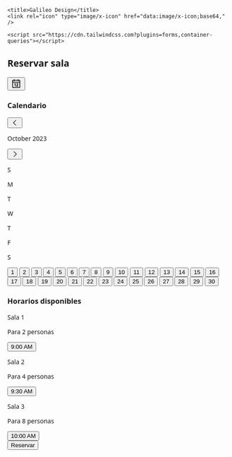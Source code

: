 <html>
  <head>
    <link rel="preconnect" href="https://fonts.gstatic.com/" crossorigin="" />
    <link
      rel="stylesheet"
      as="style"
      onload="this.rel='stylesheet'"
      href="https://fonts.googleapis.com/css2?display=swap&amp;family=Noto+Sans%3Awght%40400%3B500%3B700%3B900&amp;family=Plus+Jakarta+Sans%3Awght%40400%3B500%3B700%3B800"
    />

    <title>Galileo Design</title>
    <link rel="icon" type="image/x-icon" href="data:image/x-icon;base64," />

    <script src="https://cdn.tailwindcss.com?plugins=forms,container-queries"></script>
  </head>
  <body>
    <div
      class="relative flex size-full min-h-screen flex-col bg-slate-50 justify-between group/design-root overflow-x-hidden"
      style='font-family: "Plus Jakarta Sans", "Noto Sans", sans-serif;'
    >
      <div>
        <div class="flex items-center bg-slate-50 p-4 pb-2 justify-between">
          <h2 class="text-[#0e141b] text-lg font-bold leading-tight tracking-[-0.015em] flex-1 text-center pl-12">Reservar sala</h2>
          <div class="flex w-12 items-center justify-end">
            <button
              class="flex max-w-[480px] cursor-pointer items-center justify-center overflow-hidden rounded-full h-12 bg-transparent text-[#0e141b] gap-2 text-base font-bold leading-normal tracking-[0.015em] min-w-0 p-0"
            >
              <div class="text-[#0e141b]" data-icon="Calendar" data-size="24px" data-weight="regular">
                <svg xmlns="http://www.w3.org/2000/svg" width="24px" height="24px" fill="currentColor" viewBox="0 0 256 256">
                  <path
                    d="M208,32H184V24a8,8,0,0,0-16,0v8H88V24a8,8,0,0,0-16,0v8H48A16,16,0,0,0,32,48V208a16,16,0,0,0,16,16H208a16,16,0,0,0,16-16V48A16,16,0,0,0,208,32ZM72,48v8a8,8,0,0,0,16,0V48h80v8a8,8,0,0,0,16,0V48h24V80H48V48ZM208,208H48V96H208V208Zm-96-88v64a8,8,0,0,1-16,0V132.94l-4.42,2.22a8,8,0,0,1-7.16-14.32l16-8A8,8,0,0,1,112,120Zm59.16,30.45L152,176h16a8,8,0,0,1,0,16H136a8,8,0,0,1-6.4-12.8l28.78-38.37A8,8,0,1,0,145.07,132a8,8,0,1,1-13.85-8A24,24,0,0,1,176,136,23.76,23.76,0,0,1,171.16,150.45Z"
                  ></path>
                </svg>
              </div>
            </button>
          </div>
        </div>
        <h3 class="text-[#0e141b] text-lg font-bold leading-tight tracking-[-0.015em] px-4 pb-2 pt-4">Calendario</h3>
        <div class="flex flex-wrap items-center justify-center gap-6 p-4">
          <div class="flex min-w-72 max-w-[336px] flex-1 flex-col gap-0.5">
            <div class="flex items-center p-1 justify-between">
              <button>
                <div class="text-[#0e141b] flex size-10 items-center justify-center" data-icon="CaretLeft" data-size="18px" data-weight="regular">
                  <svg xmlns="http://www.w3.org/2000/svg" width="18px" height="18px" fill="currentColor" viewBox="0 0 256 256">
                    <path d="M165.66,202.34a8,8,0,0,1-11.32,11.32l-80-80a8,8,0,0,1,0-11.32l80-80a8,8,0,0,1,11.32,11.32L91.31,128Z"></path>
                  </svg>
                </div>
              </button>
              <p class="text-[#0e141b] text-base font-bold leading-tight flex-1 text-center">October 2023</p>
              <button>
                <div class="text-[#0e141b] flex size-10 items-center justify-center" data-icon="CaretRight" data-size="18px" data-weight="regular">
                  <svg xmlns="http://www.w3.org/2000/svg" width="18px" height="18px" fill="currentColor" viewBox="0 0 256 256">
                    <path d="M181.66,133.66l-80,80a8,8,0,0,1-11.32-11.32L164.69,128,90.34,53.66a8,8,0,0,1,11.32-11.32l80,80A8,8,0,0,1,181.66,133.66Z"></path>
                  </svg>
                </div>
              </button>
            </div>
            <div class="grid grid-cols-7">
              <p class="text-[#0e141b] text-[13px] font-bold leading-normal tracking-[0.015em] flex h-12 w-full items-center justify-center pb-0.5">S</p>
              <p class="text-[#0e141b] text-[13px] font-bold leading-normal tracking-[0.015em] flex h-12 w-full items-center justify-center pb-0.5">M</p>
              <p class="text-[#0e141b] text-[13px] font-bold leading-normal tracking-[0.015em] flex h-12 w-full items-center justify-center pb-0.5">T</p>
              <p class="text-[#0e141b] text-[13px] font-bold leading-normal tracking-[0.015em] flex h-12 w-full items-center justify-center pb-0.5">W</p>
              <p class="text-[#0e141b] text-[13px] font-bold leading-normal tracking-[0.015em] flex h-12 w-full items-center justify-center pb-0.5">T</p>
              <p class="text-[#0e141b] text-[13px] font-bold leading-normal tracking-[0.015em] flex h-12 w-full items-center justify-center pb-0.5">F</p>
              <p class="text-[#0e141b] text-[13px] font-bold leading-normal tracking-[0.015em] flex h-12 w-full items-center justify-center pb-0.5">S</p>
              <button class="h-12 w-full text-[#0e141b] col-start-4 text-sm font-medium leading-normal">
                <div class="flex size-full items-center justify-center rounded-full">1</div>
              </button>
              <button class="h-12 w-full text-[#0e141b] text-sm font-medium leading-normal"><div class="flex size-full items-center justify-center rounded-full">2</div></button>
              <button class="h-12 w-full text-[#0e141b] text-sm font-medium leading-normal"><div class="flex size-full items-center justify-center rounded-full">3</div></button>
              <button class="h-12 w-full text-[#0e141b] text-sm font-medium leading-normal"><div class="flex size-full items-center justify-center rounded-full">4</div></button>
              <button class="h-12 w-full text-slate-50 text-sm font-medium leading-normal">
                <div class="flex size-full items-center justify-center rounded-full bg-[#1980e6]">5</div>
              </button>
              <button class="h-12 w-full text-[#0e141b] text-sm font-medium leading-normal"><div class="flex size-full items-center justify-center rounded-full">6</div></button>
              <button class="h-12 w-full text-[#0e141b] text-sm font-medium leading-normal"><div class="flex size-full items-center justify-center rounded-full">7</div></button>
              <button class="h-12 w-full text-[#0e141b] text-sm font-medium leading-normal"><div class="flex size-full items-center justify-center rounded-full">8</div></button>
              <button class="h-12 w-full text-[#0e141b] text-sm font-medium leading-normal"><div class="flex size-full items-center justify-center rounded-full">9</div></button>
              <button class="h-12 w-full text-[#0e141b] text-sm font-medium leading-normal"><div class="flex size-full items-center justify-center rounded-full">10</div></button>
              <button class="h-12 w-full text-[#0e141b] text-sm font-medium leading-normal"><div class="flex size-full items-center justify-center rounded-full">11</div></button>
              <button class="h-12 w-full text-[#0e141b] text-sm font-medium leading-normal"><div class="flex size-full items-center justify-center rounded-full">12</div></button>
              <button class="h-12 w-full text-[#0e141b] text-sm font-medium leading-normal"><div class="flex size-full items-center justify-center rounded-full">13</div></button>
              <button class="h-12 w-full text-[#0e141b] text-sm font-medium leading-normal"><div class="flex size-full items-center justify-center rounded-full">14</div></button>
              <button class="h-12 w-full text-[#0e141b] text-sm font-medium leading-normal"><div class="flex size-full items-center justify-center rounded-full">15</div></button>
              <button class="h-12 w-full text-[#0e141b] text-sm font-medium leading-normal"><div class="flex size-full items-center justify-center rounded-full">16</div></button>
              <button class="h-12 w-full text-[#0e141b] text-sm font-medium leading-normal"><div class="flex size-full items-center justify-center rounded-full">17</div></button>
              <button class="h-12 w-full text-[#0e141b] text-sm font-medium leading-normal"><div class="flex size-full items-center justify-center rounded-full">18</div></button>
              <button class="h-12 w-full text-[#0e141b] text-sm font-medium leading-normal"><div class="flex size-full items-center justify-center rounded-full">19</div></button>
              <button class="h-12 w-full text-[#0e141b] text-sm font-medium leading-normal"><div class="flex size-full items-center justify-center rounded-full">20</div></button>
              <button class="h-12 w-full text-[#0e141b] text-sm font-medium leading-normal"><div class="flex size-full items-center justify-center rounded-full">21</div></button>
              <button class="h-12 w-full text-[#0e141b] text-sm font-medium leading-normal"><div class="flex size-full items-center justify-center rounded-full">22</div></button>
              <button class="h-12 w-full text-[#0e141b] text-sm font-medium leading-normal"><div class="flex size-full items-center justify-center rounded-full">23</div></button>
              <button class="h-12 w-full text-[#0e141b] text-sm font-medium leading-normal"><div class="flex size-full items-center justify-center rounded-full">24</div></button>
              <button class="h-12 w-full text-[#0e141b] text-sm font-medium leading-normal"><div class="flex size-full items-center justify-center rounded-full">25</div></button>
              <button class="h-12 w-full text-[#0e141b] text-sm font-medium leading-normal"><div class="flex size-full items-center justify-center rounded-full">26</div></button>
              <button class="h-12 w-full text-[#0e141b] text-sm font-medium leading-normal"><div class="flex size-full items-center justify-center rounded-full">27</div></button>
              <button class="h-12 w-full text-[#0e141b] text-sm font-medium leading-normal"><div class="flex size-full items-center justify-center rounded-full">28</div></button>
              <button class="h-12 w-full text-[#0e141b] text-sm font-medium leading-normal"><div class="flex size-full items-center justify-center rounded-full">29</div></button>
              <button class="h-12 w-full text-[#0e141b] text-sm font-medium leading-normal"><div class="flex size-full items-center justify-center rounded-full">30</div></button>
            </div>
          </div>
        </div>
        <h3 class="text-[#0e141b] text-lg font-bold leading-tight tracking-[-0.015em] px-4 pb-2 pt-4">Horarios disponibles</h3>
        <div class="flex items-center gap-4 bg-slate-50 px-4 min-h-[72px] py-2 justify-between">
          <div class="flex items-center gap-4">
            <div
              class="bg-center bg-no-repeat aspect-square bg-cover rounded-lg size-14"
              style='background-image: url("https://cdn.usegalileo.ai/sdxl10/883463fe-b3f3-4e78-8fb8-a3e63953840e.png");'
            ></div>
            <div class="flex flex-col justify-center">
              <p class="text-[#0e141b] text-base font-medium leading-normal line-clamp-1">Sala 1</p>
              <p class="text-[#4e7397] text-sm font-normal leading-normal line-clamp-2">Para 2 personas</p>
            </div>
          </div>
          <div class="shrink-0">
            <button
              class="flex min-w-[84px] max-w-[480px] cursor-pointer items-center justify-center overflow-hidden rounded-full h-8 px-4 bg-[#e7edf3] text-[#0e141b] text-sm font-medium leading-normal w-fit"
            >
              <span class="truncate">9:00 AM</span>
            </button>
          </div>
        </div>
        <div class="flex items-center gap-4 bg-slate-50 px-4 min-h-[72px] py-2 justify-between">
          <div class="flex items-center gap-4">
            <div
              class="bg-center bg-no-repeat aspect-square bg-cover rounded-lg size-14"
              style='background-image: url("https://cdn.usegalileo.ai/sdxl10/d4a2b1a4-edbf-466a-8136-82a34809d8b0.png");'
            ></div>
            <div class="flex flex-col justify-center">
              <p class="text-[#0e141b] text-base font-medium leading-normal line-clamp-1">Sala 2</p>
              <p class="text-[#4e7397] text-sm font-normal leading-normal line-clamp-2">Para 4 personas</p>
            </div>
          </div>
          <div class="shrink-0">
            <button
              class="flex min-w-[84px] max-w-[480px] cursor-pointer items-center justify-center overflow-hidden rounded-full h-8 px-4 bg-[#e7edf3] text-[#0e141b] text-sm font-medium leading-normal w-fit"
            >
              <span class="truncate">9:30 AM</span>
            </button>
          </div>
        </div>
        <div class="flex items-center gap-4 bg-slate-50 px-4 min-h-[72px] py-2 justify-between">
          <div class="flex items-center gap-4">
            <div
              class="bg-center bg-no-repeat aspect-square bg-cover rounded-lg size-14"
              style='background-image: url("https://cdn.usegalileo.ai/sdxl10/14d7ab98-d153-49c1-974a-19358e0505c8.png");'
            ></div>
            <div class="flex flex-col justify-center">
              <p class="text-[#0e141b] text-base font-medium leading-normal line-clamp-1">Sala 3</p>
              <p class="text-[#4e7397] text-sm font-normal leading-normal line-clamp-2">Para 8 personas</p>
            </div>
          </div>
          <div class="shrink-0">
            <button
              class="flex min-w-[84px] max-w-[480px] cursor-pointer items-center justify-center overflow-hidden rounded-full h-8 px-4 bg-[#e7edf3] text-[#0e141b] text-sm font-medium leading-normal w-fit"
            >
              <span class="truncate">10:00 AM</span>
            </button>
          </div>
        </div>
      </div>
      <div>
        <div class="flex px-4 py-3">
          <button
            class="flex min-w-[84px] max-w-[480px] cursor-pointer items-center justify-center overflow-hidden rounded-full h-12 px-5 flex-1 bg-[#1980e6] text-slate-50 text-base font-bold leading-normal tracking-[0.015em]"
          >
            <span class="truncate">Reservar</span>
          </button>
        </div>
        <div class="h-5 bg-slate-50"></div>
      </div>
    </div>
  </body>
</html>


